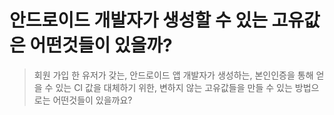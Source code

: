 # 안드로이드 개발자가 생성할 수 있는 고유값은 어떤것들이 있을까?

> 회원 가입 한 유저가 갖는,
> 안드로이드 앱 개발자가 생성하는,
> 본인인증을 통해 얻을 수 있는 CI 값을 대체하기 위한,
> 변하지 않는 고유값들을 만들 수 있는 방법으로는 어떤것들이 있을까요?